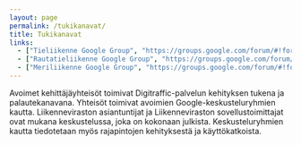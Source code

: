 ```yaml
---
layout: page
permalink: /tukikanavat/
title: Tukikanavat
links:
  - ["Tieliikenne Google Group", "https://groups.google.com/forum/#!forum/roaddigitrafficfi"]
  - ["Rautatieliikenne Google Group", "https://groups.google.com/forum/#!forum/rata_digitraffic_fi"]
  - ["Meriliikenne Google Group", "https://groups.google.com/forum/#!forum/meridigitrafficfi"]
---
```


Avoimet kehittäjäyhteisöt toimivat Digitraffic-palvelun kehityksen tukena ja palautekanavana. Yhteisöt toimivat avoimien Google-keskusteluryhmien kautta. Liikenneviraston asiantuntijat ja Liikenneviraston sovellustoimittajat ovat mukana keskustelussa, joka on kokonaan julkista. Keskusteluryhmien kautta tiedotetaan myös rajapintojen kehityksestä ja käyttökatkoista.

<script type="text/javascript" src="{{ "/js/google-groups.js" | prepend:site.baseurl }}" async></script>